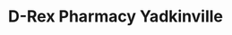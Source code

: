 ---
title: "D-Rex Pharmacy Yadkinville"
url: /yadkinville/d-rex-pharmacy-yadkinville/
shop: chemist
---